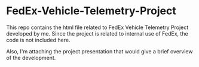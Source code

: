 # FedEx-Vehicle-Telemetry-Project
This repo contains the html file related to FedEx Vehicle Telemetry Project developed by me. Since the project is related to internal use of FedEx, the code is not included here.

Also, I'm attaching the project presentation that would give a brief overview of the development.
